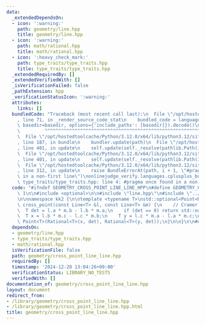 ```yaml
---
data:
  _extendedDependsOn:
  - icon: ':warning:'
    path: geometry/line.hpp
    title: geometry/line.hpp
  - icon: ':warning:'
    path: math/rational.hpp
    title: math/rational.hpp
  - icon: ':heavy_check_mark:'
    path: type_traits/type_traits.hpp
    title: type_traits/type_traits.hpp
  _extendedRequiredBy: []
  _extendedVerifiedWith: []
  _isVerificationFailed: false
  _pathExtension: hpp
  _verificationStatusIcon: ':warning:'
  attributes:
    links: []
  bundledCode: "Traceback (most recent call last):\n  File \"/opt/hostedtoolcache/Python/3.12.0/x64/lib/python3.12/site-packages/onlinejudge_verify/documentation/build.py\"\
    , line 71, in _render_source_code_stat\n    bundled_code = language.bundle(stat.path,\
    \ basedir=basedir, options={'include_paths': [basedir]}).decode()\n          \
    \         ^^^^^^^^^^^^^^^^^^^^^^^^^^^^^^^^^^^^^^^^^^^^^^^^^^^^^^^^^^^^^^^^^^^^^^^^^^^^^^^^^\n\
    \  File \"/opt/hostedtoolcache/Python/3.12.0/x64/lib/python3.12/site-packages/onlinejudge_verify/languages/cplusplus.py\"\
    , line 187, in bundle\n    bundler.update(path)\n  File \"/opt/hostedtoolcache/Python/3.12.0/x64/lib/python3.12/site-packages/onlinejudge_verify/languages/cplusplus_bundle.py\"\
    , line 401, in update\n    self.update(self._resolve(pathlib.Path(included), included_from=path))\n\
    \  File \"/opt/hostedtoolcache/Python/3.12.0/x64/lib/python3.12/site-packages/onlinejudge_verify/languages/cplusplus_bundle.py\"\
    , line 401, in update\n    self.update(self._resolve(pathlib.Path(included), included_from=path))\n\
    \  File \"/opt/hostedtoolcache/Python/3.12.0/x64/lib/python3.12/site-packages/onlinejudge_verify/languages/cplusplus_bundle.py\"\
    , line 312, in update\n    raise BundleErrorAt(path, i + 1, \"#pragma once found\
    \ in a non-first line\")\nonlinejudge_verify.languages.cplusplus_bundle.BundleErrorAt:\
    \ type_traits/type_traits.hpp: line 4: #pragma once found in a non-first line\n"
  code: "#ifndef GEOMETRY_CROSS_POINT_LINE_LINE_HPP\n#define GEOMETRY_CROSS_POINT_LINE_LINE_HPP\
    \ 1\n\n#include <optional>\n\n#include \"line.hpp\"\n#include \"../math/rational.hpp\"\
    \n\nnamespace kk2 {\n\ntemplate <typename T>\nstd::optional<Point<Rational<T>>>\
    \ cross_point(const Line<T> &l, const Line<T> &m) {\n    // Cramer's rule\n  \
    \  T det = l.a * m.b - l.b * m.a;\n    if (det == 0) return std::nullopt;\n  \
    \  T x = l.b * m.c - l.c * m.b;\n    T y = l.c * m.a - l.a * m.c;\n    return\
    \ Point<T>(Rational<T>(x, det), Rational<T>(y, det));\n}\n\n}\n\n#endif // GEOMETRY_CROSS_POINT_LINE_LINE_HPP\n"
  dependsOn:
  - geometry/line.hpp
  - type_traits/type_traits.hpp
  - math/rational.hpp
  isVerificationFile: false
  path: geometry/cross_point_line_line.hpp
  requiredBy: []
  timestamp: '2024-12-28 13:04:26+09:00'
  verificationStatus: LIBRARY_NO_TESTS
  verifiedWith: []
documentation_of: geometry/cross_point_line_line.hpp
layout: document
redirect_from:
- /library/geometry/cross_point_line_line.hpp
- /library/geometry/cross_point_line_line.hpp.html
title: geometry/cross_point_line_line.hpp
---
```

